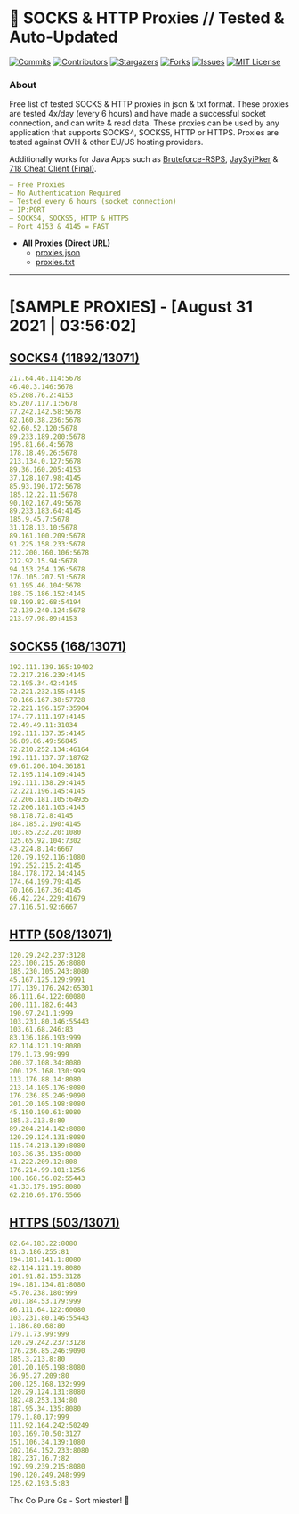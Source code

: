 <!-- MARKDOWN LINKS & IMAGES -->
<!-- https://www.markdownguide.org/basic-syntax/#reference-style-links -->
[contributors-shield]: https://img.shields.io/github/contributors/KaiBurton/free-proxies-autoupdated?style=for-the-badge
[contributors-url]: https://github.com/KaiBurton/free-proxies-autoupdated/graphs/contributors
[forks-shield]: https://img.shields.io/github/forks/KaiBurton/free-proxies-autoupdated?style=for-the-badge
[forks-url]: https://github.com/KaiBurton/free-proxies-autoupdated/network/members
[stars-shield]: https://img.shields.io/github/stars/KaiBurton/free-proxies-autoupdated?style=for-the-badge
[stars-url]: https://github.com/KaiBurton/free-proxies-autoupdated/stargazers
[issues-shield]: https://img.shields.io/github/issues/KaiBurton/free-proxies-autoupdated?style=for-the-badge
[issues-url]: https://github.com/KaiBurton/free-proxies-autoupdated/issues
[license-shield]: https://img.shields.io/github/license/KaiBurton/free-proxies-autoupdated?style=for-the-badge
[license-url]: https://github.com/KaiBurton/free-proxies-autoupdated/blob/main/LICENSE
[commit-shield]: https://img.shields.io/github/last-commit/KaiBurton/free-proxies-autoupdated?style=for-the-badge
[commit-url]: https://github.com/KaiBurton/free-proxies-autoupdated/commits/main

# 🎁 SOCKS & HTTP Proxies // Tested & Auto-Updated

[![Commits][commit-shield]][commit-url]
[![Contributors][contributors-shield]][contributors-url]
[![Stargazers][stars-shield]][stars-url]
[![Forks][forks-shield]][forks-url]
[![Issues][issues-shield]][issues-url]
[![MIT License][license-shield]][license-url]

### About
Free list of tested SOCKS & HTTP proxies in json & txt format. These proxies are tested 4x/day (every 6 hours) and have made a successful socket connection, and can write & read data. These proxies can be used by any application that supports SOCKS4, SOCKS5, HTTP or HTTPS. Proxies are tested against OVH & other EU/US hosting providers.

Additionally works for Java Apps such as [Bruteforce-RSPS](https://github.com/KaiBurton/Bruteforce-RSPS), [JaySyiPker](https://github.com/JayArrowz/JaySyiPker) & [718 Cheat Client (Final)](https://github.com/KaiBurton/718-Cheat-Client-Final). 

```yaml
— Free Proxies
— No Authentication Required
— Tested every 6 hours (socket connection)
— IP:PORT
— SOCKS4, SOCKS5, HTTP & HTTPS
— Port 4153 & 4145 = FAST
```

- **All Proxies (Direct URL)**
  - [proxies.json](https://raw.githubusercontent.com/KaiBurton/free-proxies-autoupdated/main/proxies.json)
  - [proxies.txt](https://raw.githubusercontent.com/KaiBurton/free-proxies-autoupdated/main/proxies.txt)

---

# [SAMPLE PROXIES] - [August 31 2021 | 03:56:02]

## [SOCKS4 (11892/13071)](https://raw.githubusercontent.com/KaiBurton/free-proxies-autoupdated/main/proxies-socks4.txt)
```yaml
217.64.46.114:5678
46.40.3.146:5678
85.208.76.2:4153
85.207.117.1:5678
77.242.142.58:5678
82.160.38.236:5678
92.60.52.120:5678
89.233.189.200:5678
195.81.66.4:5678
178.18.49.26:5678
213.134.0.127:5678
89.36.160.205:4153
37.128.107.98:4145
85.93.190.172:5678
185.12.22.11:5678
90.102.167.49:5678
89.233.183.64:4145
185.9.45.7:5678
31.128.13.10:5678
89.161.100.209:5678
91.225.158.233:5678
212.200.160.106:5678
212.92.15.94:5678
94.153.254.126:5678
176.105.207.51:5678
91.195.46.104:5678
188.75.186.152:4145
88.199.82.68:54194
72.139.240.124:5678
213.97.98.89:4153
```

## [SOCKS5 (168/13071)](https://raw.githubusercontent.com/KaiBurton/free-proxies-autoupdated/main/proxies-socks5.txt)
```yaml
192.111.139.165:19402
72.217.216.239:4145
72.195.34.42:4145
72.221.232.155:4145
70.166.167.38:57728
72.221.196.157:35904
174.77.111.197:4145
72.49.49.11:31034
192.111.137.35:4145
36.89.86.49:56845
72.210.252.134:46164
192.111.137.37:18762
69.61.200.104:36181
72.195.114.169:4145
192.111.138.29:4145
72.221.196.145:4145
72.206.181.105:64935
72.206.181.103:4145
98.178.72.8:4145
184.185.2.190:4145
103.85.232.20:1080
125.65.92.104:7302
43.224.8.14:6667
120.79.192.116:1080
192.252.215.2:4145
184.178.172.14:4145
174.64.199.79:4145
70.166.167.36:4145
66.42.224.229:41679
27.116.51.92:6667
```

## [HTTP (508/13071)](https://raw.githubusercontent.com/KaiBurton/free-proxies-autoupdated/main/proxies-http.txt)
```yaml
120.29.242.237:3128
223.100.215.26:8080
185.230.105.243:8080
45.167.125.129:9991
177.139.176.242:65301
86.111.64.122:60080
200.111.182.6:443
190.97.241.1:999
103.231.80.146:55443
103.61.68.246:83
83.136.186.193:999
82.114.121.19:8080
179.1.73.99:999
200.37.108.34:8080
200.125.168.130:999
113.176.88.14:8080
213.14.105.176:8080
176.236.85.246:9090
201.20.105.198:8080
45.150.190.61:8080
185.3.213.8:80
89.204.214.142:8080
120.29.124.131:8080
115.74.213.139:8080
103.36.35.135:8080
41.222.209.12:808
176.214.99.101:1256
188.168.56.82:55443
41.33.179.195:8080
62.210.69.176:5566
```

## [HTTPS (503/13071)](https://raw.githubusercontent.com/KaiBurton/free-proxies-autoupdated/main/proxies-https.txt)
```yaml
82.64.183.22:8080
81.3.186.255:81
194.181.141.1:8080
82.114.121.19:8080
201.91.82.155:3128
194.181.134.81:8080
45.70.238.180:999
201.184.53.179:999
86.111.64.122:60080
103.231.80.146:55443
1.186.80.68:80
179.1.73.99:999
120.29.242.237:3128
176.236.85.246:9090
185.3.213.8:80
201.20.105.198:8080
36.95.27.209:80
200.125.168.132:999
120.29.124.131:8080
182.48.253.134:80
187.95.34.135:8080
179.1.80.17:999
111.92.164.242:50249
103.169.70.50:3127
151.106.34.139:1080
202.164.152.233:8080
182.237.16.7:82
192.99.239.215:8080
190.120.249.248:999
125.62.193.5:83
```



Thx Co Pure Gs - Sort miester! 💟